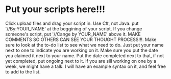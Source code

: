 # Put your scripts here!!!
Click upload files and drag your script in.
Use C#, not Java.
put '//By:YOUR_NAME' at the beggining of your script.
If you change someone's script, put '//Cange by YOUR_NAME' above it.
MAKE COMMENTS SO OTHERS CAN SEE YOUR THOUGHT PROCESS!!!.
Make sure to look at the to-do list to see what we need to do.
Just put your name next to one to indicate you are working on it.
Make sure you put the date you claimed it next to your name.
Put the date completed next to that, if not yet completed, put ongoing next to it.
If you are sill working on one by a week, we might have a talk.
I will have an example syntax on it, and feel free to add to the list.
